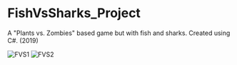 # FishVsSharks_Project
A "Plants vs. Zombies" based game but with fish and sharks. Created using C#. (2019)

![FVS1](https://user-images.githubusercontent.com/61467608/103038198-dbec1000-453b-11eb-911b-b6e9f1991321.gif)
![FVS2](https://user-images.githubusercontent.com/61467608/103038204-ddb5d380-453b-11eb-8213-f2aaeb3703d5.gif)
